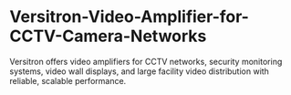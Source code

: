 # Versitron-Video-Amplifier-for-CCTV-Camera-Networks
Versitron offers video amplifiers for CCTV networks, security monitoring systems, video wall displays, and large facility video distribution with reliable, scalable performance. 
